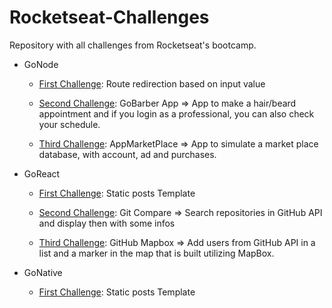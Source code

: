 # Rocketseat-Challenges

Repository with all challenges from Rocketseat's bootcamp.

* GoNode
  * [First Challenge](GoNode/Challenge1): Route redirection based on input value
  
  * [Second Challenge](GoNode/Challenge2): GoBarber App => App to make a hair/beard appointment and if you login as a professional, you can also check your schedule. 
  
  * [Third Challenge](GoNode/Challenge3): AppMarketPlace => App to simulate a market place database, with account, ad and purchases.
  
* GoReact
  * [First Challenge](GoReact/Challenge1): Static posts Template
  
  * [Second Challenge](GoReact/challenge2): Git Compare => Search repositories in GitHub API and display then with some infos
  
  * [Third Challenge](GoReact/challenge3): GitHub Mapbox => Add users from GitHub API in a list and a marker in the map that is built utilizing MapBox.

* GoNative
  * [First Challenge](GoNative/challenge1): Static posts Template
